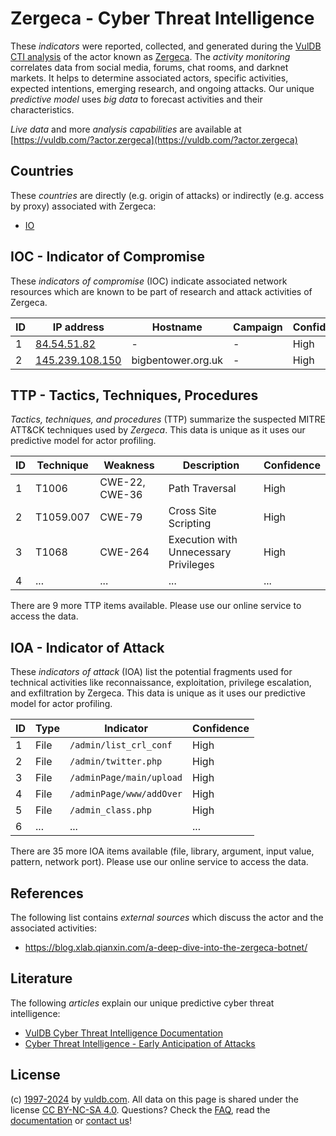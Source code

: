 # Zergeca - Cyber Threat Intelligence

These _indicators_ were reported, collected, and generated during the [VulDB CTI analysis](https://vuldb.com/?kb.cti) of the actor known as [Zergeca](https://vuldb.com/?actor.zergeca). The _activity monitoring_ correlates data from social media, forums, chat rooms, and darknet markets. It helps to determine associated actors, specific activities, expected intentions, emerging research, and ongoing attacks. Our unique _predictive model_ uses _big data_ to forecast activities and their characteristics.

_Live data_ and more _analysis capabilities_ are available at [https://vuldb.com/?actor.zergeca](https://vuldb.com/?actor.zergeca)

## Countries

These _countries_ are directly (e.g. origin of attacks) or indirectly (e.g. access by proxy) associated with Zergeca:

* [IO](https://vuldb.com/?country.io)

## IOC - Indicator of Compromise

These _indicators of compromise_ (IOC) indicate associated network resources which are known to be part of research and attack activities of Zergeca.

ID | IP address | Hostname | Campaign | Confidence
-- | ---------- | -------- | -------- | ----------
1 | [84.54.51.82](https://vuldb.com/?ip.84.54.51.82) | - | - | High
2 | [145.239.108.150](https://vuldb.com/?ip.145.239.108.150) | bigbentower.org.uk | - | High

## TTP - Tactics, Techniques, Procedures

_Tactics, techniques, and procedures_ (TTP) summarize the suspected MITRE ATT&CK techniques used by _Zergeca_. This data is unique as it uses our predictive model for actor profiling.

ID | Technique | Weakness | Description | Confidence
-- | --------- | -------- | ----------- | ----------
1 | T1006 | CWE-22, CWE-36 | Path Traversal | High
2 | T1059.007 | CWE-79 | Cross Site Scripting | High
3 | T1068 | CWE-264 | Execution with Unnecessary Privileges | High
4 | ... | ... | ... | ...

There are 9 more TTP items available. Please use our online service to access the data.

## IOA - Indicator of Attack

These _indicators of attack_ (IOA) list the potential fragments used for technical activities like reconnaissance, exploitation, privilege escalation, and exfiltration by Zergeca. This data is unique as it uses our predictive model for actor profiling.

ID | Type | Indicator | Confidence
-- | ---- | --------- | ----------
1 | File | `/admin/list_crl_conf` | High
2 | File | `/admin/twitter.php` | High
3 | File | `/adminPage/main/upload` | High
4 | File | `/adminPage/www/addOver` | High
5 | File | `/admin_class.php` | High
6 | ... | ... | ...

There are 35 more IOA items available (file, library, argument, input value, pattern, network port). Please use our online service to access the data.

## References

The following list contains _external sources_ which discuss the actor and the associated activities:

* https://blog.xlab.qianxin.com/a-deep-dive-into-the-zergeca-botnet/

## Literature

The following _articles_ explain our unique predictive cyber threat intelligence:

* [VulDB Cyber Threat Intelligence Documentation](https://vuldb.com/?kb.cti)
* [Cyber Threat Intelligence - Early Anticipation of Attacks](https://www.scip.ch/en/?labs.20201022)

## License

(c) [1997-2024](https://vuldb.com/?kb.changelog) by [vuldb.com](https://vuldb.com/?kb.about). All data on this page is shared under the license [CC BY-NC-SA 4.0](https://creativecommons.org/licenses/by-nc-sa/4.0/). Questions? Check the [FAQ](https://vuldb.com/?kb.faq), read the [documentation](https://vuldb.com/?kb) or [contact us](https://vuldb.com/?contact)!
